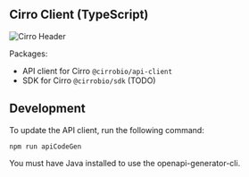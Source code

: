## Cirro Client (TypeScript)
![Cirro Header](https://static.cirro.bio/Cirro_Logo_Horizontal_Navy.png)

Packages:
- API client for Cirro `@cirrobio/api-client`
- SDK for Cirro `@cirrobio/sdk` (TODO)


## Development

To update the API client, run the following command:

`npm run apiCodeGen`

You must have Java installed to use the openapi-generator-cli.
